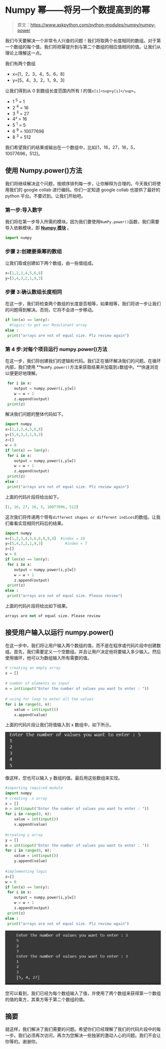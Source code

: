 # Numpy 幂——将另一个数提高到的幂

> 原文：<https://www.askpython.com/python-modules/numpy/numpy-power>

我们今天要解决一个非常令人兴奋的问题！我们将取两个长度相同的数组。对于第一个数组的每个值，我们将把幂提升到与第二个数组的相应值相同的值。让我们从理论上理解这一点。

我们有两个数组

*   x=[1，2，3，4，5，6，8]
*   y=[5，4，3，2，1，9，3]

让我们得到从 0 到数组长度范围内所有 I 的值`x[i]<sup>y[i]</sup>`。

*   1 <sup>5</sup> = 1
*   2 <sup>4</sup> = 16
*   3 <sup>3</sup> = 27
*   4² = 16
*   5 <sup>1</sup> = 5
*   6 <sup>9</sup> = 10077696
*   8 <sup>3</sup> = 512

我们希望我们的结果或输出在一个数组中，比如[1，16，27，16，5，10077696，512]。

## 使用 Numpy.power()方法

我们将继续解决这个问题，按顺序排列每一步，让你解释为合理的。今天我们将使用我们的 google collab 进行编码。你们一定知道 google collab 也提供了最好的 python 平台。不要迟到。让我们开始吧。

### 第一步:导入数字

我们将在第一步导入所需的模块。因为我们要使用`NumPy.power()`函数，我们需要导入依赖模块，即 [**Numpy 模块**](https://www.askpython.com/python-modules/numpy/python-numpy-module) 。

```py
import numpy

```

### 步骤 2:创建要乘幂的数组

让我们取或创建如下两个数组，由一些值组成。

```py
x=[1,2,3,4,5,6,8]
y=[5,4,3,2,1,9,3]

```

### 步骤 3:确认数组长度相同

在这一步，我们将检查两个数组的长度是否相等，如果相等，我们将进一步让我们的问题得到解决。否则，它将不会进一步移动。

```py
if len(x) == len(y):
  #logicc to get our Resulatant array
else :
 print("arrays are not of equal size. Plz review again")

```

### 第 4 步:对每个项目运行 numpy.power()方法

在这一步，我们将创建我们的逻辑和代码。我们正在循环解决我们的问题。在循环内部，我们使用 **`NumPy.power()`方法来获取结果并加载到`z`数组中。**快速浏览以便更好地理解。

```py
 for i in x:
    output = numpy.power(i,y[w])
    w = w + 1
    z.append(output)
 print(z)  

```

解决我们问题的整体代码如下。

```py
import numpy
x=[1,2,3,4,5,6,8]
y=[5,4,3,2,1,9,3]
z=[]
w = 0
if len(x) == len(y):
 for i in x:
    output = numpy.power(i,y[w])
    w = w + 1
    z.append(output)
 print(z)  
else :
 print("arrays are not of equal size. Plz review again")

```

上面的代码片段将给出如下。

```py
[1, 16, 27, 16, 5, 10077696, 512]

```

这次我们将传递两个带有`different shapes or different indices`的数组。让我们看看实现相同代码后的结果。

```py
import numpy
x=[1,2,3,4,5,6,8,8,9,4]  #index = 10
y=[5,4,3,2,1,9,3]          #index = 7
z=[]
w = 0
if len(x) == len(y):
 for i in x:
    output = numpy.power(i,y[w])
    w = w + 1
    z.append(output)
 print(z)  
else :
 print("arrays are not of equal size. Please review")

```

上面的代码片段将给出如下结果。

```py
arrays are not of equal size. Please review

```

## 接受用户输入以运行 numpy.power()

在这一步中，我们将让用户输入两个数组的值，而不是在程序或代码片段中创建数组。首先，我们需要定义一个空数组。并且让用户决定他将要输入多少输入。然后使用循环，他可以为数组输入所有需要的值。

```py
# creating an empty array
x = []

# number of elements as input
n = int(input("Enter the number of values you want to enter : "))

# using for loop to enter all the values
for i in range(0, n):
    value = int(input())
    x.append(value) 

```

上面的代码片段让我们将值输入到 x 数组中，如下所示。

![](img/91a0573c9deb4309d1d1dc57728e04fd.png)

像这样，您也可以输入 y 数组的值。最后用这些数组来实现。

```py
#importing required module
import numpy
# creating  x array
x = []
n = int(input("Enter the number of values you want to enter : "))
for i in range(0, n):
    value = int(input())
    x.append(value) 

#creating y array
y = []
m = int(input("Enter the number of values you want to enter : "))
for i in range(0, m):
    value = int(input())
    y.append(value) 

#implementing logic
z=[]
w = 0
if len(x) == len(y):
 for i in x:
    output = numpy.power(i,y[w])
    w = w + 1
    z.append(output)
 print(z)  
else :
 print("arrays are not of equal size. Plz review again")

```

![](img/04d4e33ec3ed21e7d55a2c5c7bf07672.png)

您可以看到，我们已经为每个数组输入了值，并使用了两个数组来获得第一个数组的值的乘方，其乘方等于第二个数组的值。

## 摘要

就这样，我们解决了我们需要的问题。希望你们已经理解了我们的代码片段中的每一步。我们必须再次访问，再次为您解决一些独家的激动人心的问题。我们不会让你等的。谢谢你。